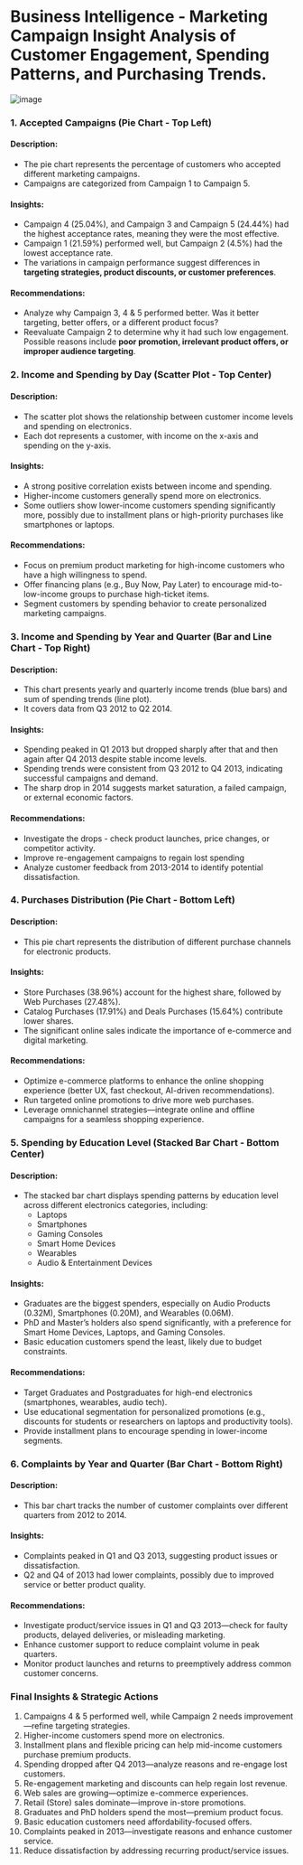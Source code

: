 # Business Intelligence - Marketing Campaign Insight Analysis of Customer Engagement, Spending Patterns, and Purchasing Trends.

![image](https://github.com/user-attachments/assets/327b1846-2e74-430c-acb2-942e8d77cca7)

### 1. Accepted Campaigns (Pie Chart - Top Left)
#### Description:
- The pie chart represents the percentage of customers who accepted different marketing campaigns.
- Campaigns are categorized from Campaign 1 to Campaign 5.

#### Insights:
- Campaign 4 (25.04%), and Campaign 3 and Campaign 5 (24.44%) had the highest acceptance rates, meaning they were the most effective.
- Campaign 1 (21.59%) performed well, but Campaign 2 (4.5%) had the lowest acceptance rate.
- The variations in campaign performance suggest differences in <b>targeting strategies, product discounts, or customer preferences</b>.

#### Recommendations:
- Analyze why Campaign 3, 4 & 5 performed better. Was it better targeting, better offers, or a different product focus?
- Reevaluate Campaign 2 to determine why it had such low engagement. Possible reasons include <b>poor promotion, irrelevant product offers, or improper audience targeting</b>.

### 2. Income and Spending by Day (Scatter Plot - Top Center)
#### Description:
- The scatter plot shows the relationship between customer income levels and spending on electronics.
- Each dot represents a customer, with income on the x-axis and spending on the y-axis.

#### Insights:
- A strong positive correlation exists between income and spending.
- Higher-income customers generally spend more on electronics.
- Some outliers show lower-income customers spending significantly more, possibly due to installment plans or high-priority purchases like smartphones or laptops.

#### Recommendations:
- Focus on premium product marketing for high-income customers who have a high willingness to spend.
- Offer financing plans (e.g., Buy Now, Pay Later) to encourage mid-to-low-income groups to purchase high-ticket items.
- Segment customers by spending behavior to create personalized marketing campaigns.

### 3. Income and Spending by Year and Quarter (Bar and Line Chart - Top Right)
#### Description:
- This chart presents yearly and quarterly income trends (blue bars) and sum of spending trends (line plot).
- It covers data from Q3 2012 to Q2 2014.

#### Insights:
- Spending peaked in Q1 2013 but dropped sharply after that and then again after Q4 2013 despite stable income levels.
- Spending trends were consistent from Q3 2012 to Q4 2013, indicating successful campaigns and demand.
- The sharp drop in 2014 suggests market saturation, a failed campaign, or external economic factors.

#### Recommendations:
- Investigate the drops - check product launches, price changes, or competitor activity.
- Improve re-engagement campaigns to regain lost spending
- Analyze customer feedback from 2013-2014 to identify potential dissatisfaction.

### 4. Purchases Distribution (Pie Chart - Bottom Left)
#### Description:
- This pie chart represents the distribution of different purchase channels for electronic products.

#### Insights:
- Store Purchases (38.96%) account for the highest share, followed by Web Purchases (27.48%).
- Catalog Purchases (17.91%) and Deals Purchases (15.64%) contribute lower shares.
- The significant online sales indicate the importance of e-commerce and digital marketing.

#### Recommendations:
- Optimize e-commerce platforms to enhance the online shopping experience (better UX, fast checkout, AI-driven recommendations).
- Run targeted online promotions to drive more web purchases.
- Leverage omnichannel strategies—integrate online and offline campaigns for a seamless shopping experience.

### 5. Spending by Education Level (Stacked Bar Chart - Bottom Center)
#### Description:
- The stacked bar chart displays spending patterns by education level across different electronics categories, including:
  - Laptops
  - Smartphones
  - Gaming Consoles
  - Smart Home Devices
  - Wearables
  - Audio & Entertainment Devices

#### Insights:
- Graduates are the biggest spenders, especially on Audio Products (0.32M), Smartphones (0.20M), and Wearables (0.06M).
- PhD and Master’s holders also spend significantly, with a preference for Smart Home Devices, Laptops, and Gaming Consoles.
- Basic education customers spend the least, likely due to budget constraints.

#### Recommendations:
- Target Graduates and Postgraduates for high-end electronics (smartphones, wearables, audio tech).
- Use educational segmentation for personalized promotions (e.g., discounts for students or researchers on laptops and productivity tools).
- Provide installment plans to encourage spending in lower-income segments.

### 6. Complaints by Year and Quarter (Bar Chart - Bottom Right)
#### Description:
- This bar chart tracks the number of customer complaints over different quarters from 2012 to 2014.

#### Insights:
- Complaints peaked in Q1 and Q3 2013, suggesting product issues or dissatisfaction.
- Q2 and Q4 of 2013 had lower complaints, possibly due to improved service or better product quality.

#### Recommendations:
- Investigate product/service issues in Q1 and Q3 2013—check for faulty products, delayed deliveries, or misleading marketing.
- Enhance customer support to reduce complaint volume in peak quarters.
- Monitor product launches and returns to preemptively address common customer concerns.

### Final Insights & Strategic Actions
1. Campaigns 4 & 5 performed well, while Campaign 2 needs improvement—refine targeting strategies.
2. Higher-income customers spend more on electronics.
3. Installment plans and flexible pricing can help mid-income customers purchase premium products.
4. Spending dropped after Q4 2013—analyze reasons and re-engage lost customers.
5. Re-engagement marketing and discounts can help regain lost revenue.
6. Web sales are growing—optimize e-commerce experiences.
7. Retail (Store) sales dominate—improve in-store promotions.
8. Graduates and PhD holders spend the most—premium product focus.
9. Basic education customers need affordability-focused offers.
10. Complaints peaked in 2013—investigate reasons and enhance customer service.
11. Reduce dissatisfaction by addressing recurring product/service issues.




